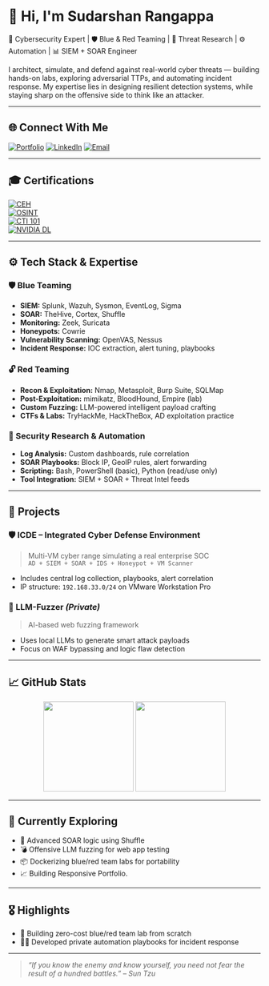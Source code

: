 # 👋 Hi, I'm Sudarshan Rangappa

🔐 Cybersecurity Expert | 🛡️ Blue & Red Teaming | 🧠 Threat Research | ⚙️ Automation | 📊 SIEM + SOAR Engineer

I architect, simulate, and defend against real-world cyber threats — building hands-on labs, exploring adversarial TTPs, and automating incident response. My expertise lies in designing resilient detection systems, while staying sharp on the offensive side to think like an attacker.

---

## 🌐 Connect With Me

[![Portfolio](https://img.shields.io/badge/🌐%20Portfolio-View-informational?style=flat-square&logo=github)](https://sudarshanrangappa.github.io/portfolio/)
[![LinkedIn](https://img.shields.io/badge/LinkedIn-Connect-blue?style=flat-square&logo=linkedin)](https://linkedin.com/in/sudarshan-rangappa)
[![Email](https://img.shields.io/badge/Email-Contact-informational?style=flat-square&logo=gmail)](mailto:sudarshan_rangappa@proton.me)

---

## 🎓 Certifications

[![CEH](https://img.shields.io/badge/EC--Council-CEH%20v11-red?style=flat-square&logo=hackaday)](https://drive.google.com/file/d/1GkKMUh5BsZ0s9CIRRPoQTrq6M4IWyooC/view?usp=drive_link)  
[![OSINT](https://img.shields.io/badge/OSINT-Research%20and%20Analysis-blue?style=flat-square&logo=security)](https://drive.google.com/file/d/1q0QfwW1JYuPWSss6OX26-n8HJlgc_c9Y/view?usp=drive_link)  
[![CTI 101](https://img.shields.io/badge/Arcx-CTI%20101-purple?style=flat-square&logo=target)](https://drive.google.com/file/d/19yc59HfKLml43eWuXXbg-y_uOXn43_yu/view?usp=drive_link)  
[![NVIDIA DL](https://img.shields.io/badge/NVIDIA-Fundamentals%20of%20Deep%20Learning-green?style=flat-square&logo=nvidia)](https://drive.google.com/file/d/17iQGcTCNn8S8eR14bm-xLSfD10VpqF5R/view?usp=drive_link)

---

## ⚙️ Tech Stack & Expertise

### 🛡️ Blue Teaming
- **SIEM:** Splunk, Wazuh, Sysmon, EventLog, Sigma  
- **SOAR:** TheHive, Cortex, Shuffle  
- **Monitoring:** Zeek, Suricata  
- **Honeypots:** Cowrie  
- **Vulnerability Scanning:** OpenVAS, Nessus  
- **Incident Response:** IOC extraction, alert tuning, playbooks

### 🔓 Red Teaming
- **Recon & Exploitation:** Nmap, Metasploit, Burp Suite, SQLMap  
- **Post-Exploitation:** mimikatz, BloodHound, Empire (lab)  
- **Custom Fuzzing:** LLM-powered intelligent payload crafting  
- **CTFs & Labs:** TryHackMe, HackTheBox, AD exploitation practice

### 🧠 Security Research & Automation
- **Log Analysis:** Custom dashboards, rule correlation  
- **SOAR Playbooks:** Block IP, GeoIP rules, alert forwarding  
- **Scripting:** Bash, PowerShell (basic), Python (read/use only)  
- **Tool Integration:** SIEM + SOAR + Threat Intel feeds

---

## 🧪 Projects

### 🛡️ ICDE – Integrated Cyber Defense Environment
> Multi-VM cyber range simulating a real enterprise SOC  
`AD + SIEM + SOAR + IDS + Honeypot + VM Scanner`  
- Includes central log collection, playbooks, alert correlation  
- IP structure: `192.168.33.0/24` on VMware Workstation Pro

### 🤖 LLM-Fuzzer *(Private)*
> AI-based web fuzzing framework  
- Uses local LLMs to generate smart attack payloads  
- Focus on WAF bypassing and logic flaw detection

---

## 📈 GitHub Stats

<p align="center">
  <img src="https://github-readme-stats.vercel.app/api?username=sudarshan-rangappa&show_icons=true&theme=github_dark" height="180"/>
  <img src="https://github-readme-stats.vercel.app/api/top-langs/?username=sudarshan-rangappa&layout=compact&theme=github_dark" height="180"/>
</p>

---

## 🧭 Currently Exploring
- 🔁 Advanced SOAR logic using Shuffle  
- 💣 Offensive LLM fuzzing for web app testing  
- 📦 Dockerizing blue/red team labs for portability
- 📈 Building Responsive Portfolio.

---

## 🎖️ Highlights
- 🧪 Building zero-cost blue/red team lab from scratch  
- 🧑‍💻 Developed private automation playbooks for incident response

---

> _“If you know the enemy and know yourself, you need not fear the result of a hundred battles.” – Sun Tzu_
